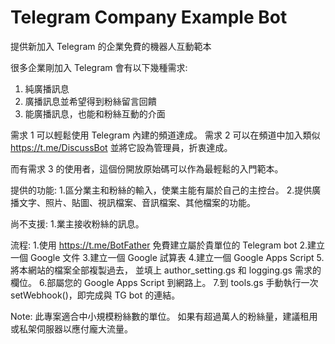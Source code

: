 # Telegram Company Example Bot
提供新加入 Telegram 的企業免費的機器人互動範本

很多企業剛加入 Telegram 會有以下幾種需求:
1. 純廣播訊息
2. 廣播訊息並希望得到粉絲留言回饋
3. 能廣播訊息，也能和粉絲互動的介面

需求 1 可以輕鬆使用 Telegram 內建的頻道達成。
需求 2 可以在頻道中加入類似 https://t.me/DiscussBot 並將它設為管理員，折衷達成。

而有需求 3 的使用者，這個份開放原始碼可以作為最輕鬆的入門範本。

提供的功能:
1.區分業主和粉絲的輸入，使業主能有屬於自己的主控台。
2.提供廣播文字、照片、貼圖、視訊檔案、音訊檔案、其他檔案的功能。

尚不支援:
1.業主接收粉絲的訊息。

流程:
1.使用 https://t.me/BotFather 免費建立屬於貴單位的 Telegram bot
2.建立一個 Google 文件
3.建立一個 Google 試算表
4.建立一個 Google Apps Script
5.將本網站的檔案全部複製過去，
  並填上 author_setting.gs 和 logging.gs 需求的欄位。
6.部屬您的 Google Apps Script 到網路上。
7.到 tools.gs 手動執行一次 setWebhook()，即完成與 TG bot 的連結。

Note: 此專案適合中小規模粉絲數的單位。
      如果有超過萬人的粉絲量，建議租用或私架伺服器以應付龐大流量。
